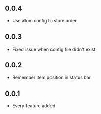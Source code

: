 ## 0.0.4
* Use atom.config to store order

## 0.0.3
* Fixed issue when config file didn't exist

## 0.0.2
* Remember item position in status bar

## 0.0.1
* Every feature added
